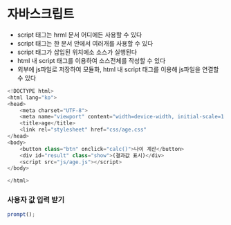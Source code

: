 # 자바스크립트
- script 태그는 hrml 문서 어디에든 사용할 수 있다
- script 태그는 한 문서 안에서 여러개를 사용할 수 있다
- script 태그가 삽입된 위치에소 소스가 실행된다
- html 내 script 태그를 이용하여 소스전체를 작성할 수 있다
- 외부에 js파일로 저장하여 모듈화, html 내 script 태그를 이용해 js파일을 연결할 수 있다

```javascript
<!DOCTYPE html>
<html lang="ko">
<head>
    <meta charset="UTF-8">
    <meta name="viewport" content="width=device-width, initial-scale=1.0">
    <title>age</title>
    <link rel="stylesheet" href="css/age.css"
</head>
<body>
    <button class="btn" onclick="calc()">나이 계산</button>
    <div id="result" class="show">(결과값 표시)</div>
    <script src="js/age.js"></script>
</body>

</html>
```

### 사용자 값 입력 받기
```javascript
prompt();
```
